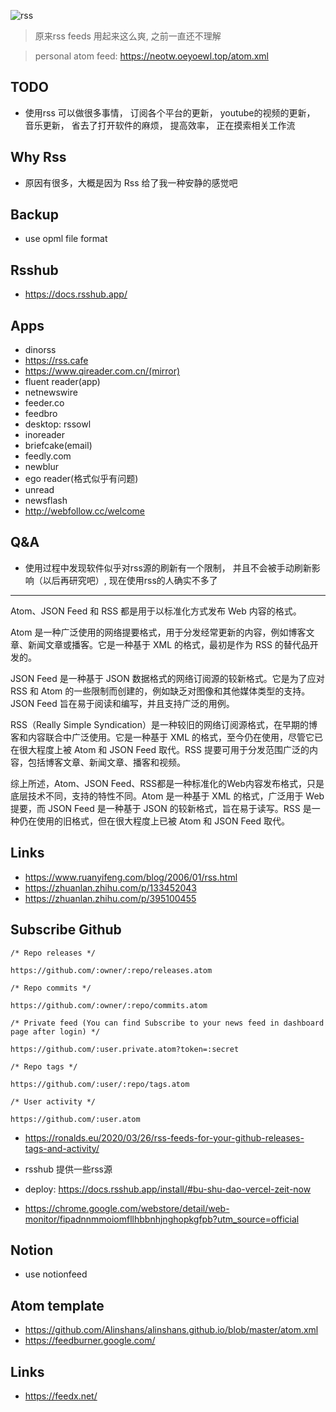 ![rss](./files/rss-banner.png)

> 原来rss feeds 用起来这么爽, 之前一直还不理解

> personal atom feed: https://neotw.oeyoewl.top/atom.xml

## TODO

* 使用rss 可以做很多事情， 订阅各个平台的更新， youtube的视频的更新， 音乐更新， 省去了打开软件的麻烦， 提高效率， 正在摸索相关工作流

## Why Rss

* 原因有很多，大概是因为 Rss 给了我一种安静的感觉吧

## Backup

* use opml file format

## Rsshub

* https://docs.rsshub.app/

## Apps

* dinorss
* https://rss.cafe
* https://www.qireader.com.cn/(mirror)
* fluent reader(app)
* netnewswire
* feeder.co
* feedbro
* desktop: rssowl
* inoreader
* briefcake(email)
* feedly.com
* newblur
* ego reader(格式似乎有问题)
* unread
* newsflash
* http://webfollow.cc/welcome


## Q&A

* 使用过程中发现软件似乎对rss源的刷新有一个限制， 并且不会被手动刷新影响（以后再研究吧）, 现在使用rss的人确实不多了

<hr>

Atom、JSON Feed 和 RSS 都是用于以标准化方式发布 Web 内容的格式。

Atom 是一种广泛使用的网络提要格式，用于分发经常更新的内容，例如博客文章、新闻文章或播客。它是一种基于 XML 的格式，最初是作为 RSS 的替代品开发的。

JSON Feed 是一种基于 JSON 数据格式的网络订阅源的较新格式。它是为了应对 RSS 和 Atom 的一些限制而创建的，例如缺乏对图像和其他媒体类型的支持。JSON Feed 旨在易于阅读和编写，并且支持广泛的用例。

RSS（Really Simple Syndication）是一种较旧的网络订阅源格式，在早期的博客和内容联合中广泛使用。它是一种基于 XML 的格式，至今仍在使用，尽管它已在很大程度上被 Atom 和 JSON Feed 取代。RSS 提要可用于分发范围广泛的内容，包括博客文章、新闻文章、播客和视频。

综上所述，Atom、JSON Feed、RSS都是一种标准化的Web内容发布格式，只是底层技术不同，支持的特性不同。Atom 是一种基于 XML 的格式，广泛用于 Web 提要，而 JSON Feed 是一种基于 JSON 的较新格式，旨在易于读写。RSS 是一种仍在使用的旧格式，但在很大程度上已被 Atom 和 JSON Feed 取代。

## Links

* https://www.ruanyifeng.com/blog/2006/01/rss.html
* https://zhuanlan.zhihu.com/p/133452043
* https://zhuanlan.zhihu.com/p/395100455

## Subscribe Github

```
/* Repo releases */

https://github.com/:owner/:repo/releases.atom

/* Repo commits */

https://github.com/:owner/:repo/commits.atom

/* Private feed (You can find Subscribe to your news feed in dashboard page after login) */

https://github.com/:user.private.atom?token=:secret

/* Repo tags */

https://github.com/:user/:repo/tags.atom

/* User activity */

https://github.com/:user.atom
```

* https://ronalds.eu/2020/03/26/rss-feeds-for-your-github-releases-tags-and-activity/

* rsshub 提供一些rss源
* deploy: https://docs.rsshub.app/install/#bu-shu-dao-vercel-zeit-now
* https://chrome.google.com/webstore/detail/web-monitor/fipadnnmmoiomfllhbbnhjnghopkgfpb?utm_source=official

## Notion

* use notionfeed

## Atom template

* https://github.com/Alinshans/alinshans.github.io/blob/master/atom.xml
* https://feedburner.google.com/

## Links

* https://feedx.net/